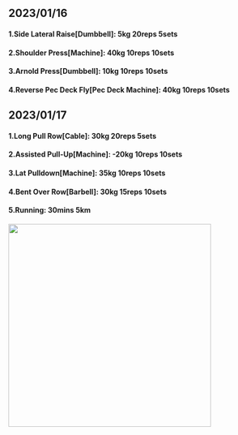## 2023/01/16
#### 1.Side Lateral Raise\[Dumbbell\]: 5kg 20reps 5sets
#### 2.Shoulder Press\[Machine\]: 40kg 10reps 10sets
#### 3.Arnold Press\[Dumbbell\]: 10kg 10reps 10sets
#### 4.Reverse Pec Deck Fly\[Pec Deck Machine\]: 40kg 10reps 10sets

## 2023/01/17
#### 1.Long Pull Row\[Cable\]: 30kg 20reps 5sets
#### 2.Assisted Pull-Up\[Machine\]: -20kg 10reps 10sets
#### 3.Lat Pulldown\[Machine\]: 35kg 10reps 10sets
#### 4.Bent Over Row\[Barbell\]: 30kg 15reps 10sets
#### 5.Running: 30mins 5km

<img src='../_resources/__072.png' width='400px' />
